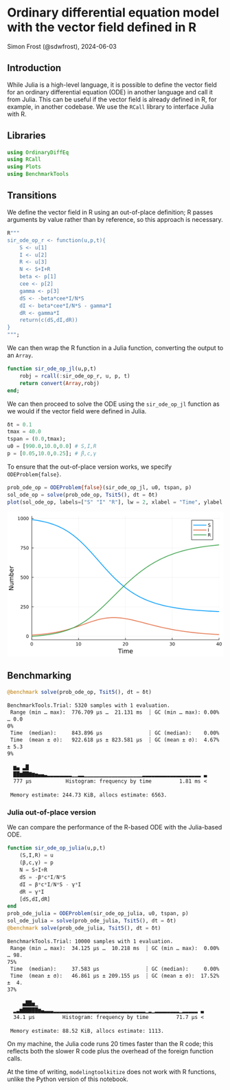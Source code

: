 # Ordinary differential equation model with the vector field defined in R
Simon Frost (@sdwfrost), 2024-06-03

## Introduction

While Julia is a high-level language, it is possible to define the vector field for an ordinary differential equation (ODE) in another language and call it from Julia. This can be useful if the vector field is already defined in R, for example, in another codebase. We use the `RCall` library to interface Julia with R.

## Libraries

```julia
using OrdinaryDiffEq
using RCall
using Plots
using BenchmarkTools
```




## Transitions

We define the vector field in R using an out-of-place definition; R passes arguments by value rather than by reference, so this approach is necessary.

```julia
R"""
sir_ode_op_r <- function(u,p,t){
    S <- u[1]
    I <- u[2]
    R <- u[3]
    N <- S+I+R
    beta <- p[1]
    cee <- p[2]
    gamma <- p[3]
    dS <- -beta*cee*I/N*S
    dI <- beta*cee*I/N*S - gamma*I
    dR <- gamma*I
    return(c(dS,dI,dR))
}
""";
```




We can then wrap the R function in a Julia function, converting the output to an `Array`.

```julia
function sir_ode_op_jl(u,p,t)
    robj = rcall(:sir_ode_op_r, u, p, t)
    return convert(Array,robj)
end;
```




We can then proceed to solve the ODE using the `sir_ode_op_jl` function as we would if the vector field were defined in Julia.

```julia
δt = 0.1
tmax = 40.0
tspan = (0.0,tmax);
u0 = [990.0,10.0,0.0] # S,I,R
p = [0.05,10.0,0.25]; # β,c,γ
```




To ensure that the out-of-place version works, we specify `ODEProblem{false}`.

```julia
prob_ode_op = ODEProblem{false}(sir_ode_op_jl, u0, tspan, p)
sol_ode_op = solve(prob_ode_op, Tsit5(), dt = δt)
plot(sol_ode_op, labels=["S" "I" "R"], lw = 2, xlabel = "Time", ylabel = "Number")
```

![](figures/ode_rcall_5_1.png)



## Benchmarking

```julia
@benchmark solve(prob_ode_op, Tsit5(), dt = δt)
```

```
BenchmarkTools.Trial: 5320 samples with 1 evaluation.
 Range (min … max):  776.709 μs …  21.131 ms  ┊ GC (min … max): 0.00% … 0.0
0%
 Time  (median):     843.896 μs               ┊ GC (median):    0.00%
 Time  (mean ± σ):   922.618 μs ± 823.581 μs  ┊ GC (mean ± σ):  4.67% ± 5.3
9%

  ▆▄ ▃█                                                          
  ██▆██▇▆▅▄▄▃▂▂▂▂▂▂▂▂▁▁▂▂▁▁▁▁▁▁▁▁▁▁▁▁▁▁▁▁▁▁▁▂▂▂▂▂▂▂▂▂▂▂▂▂▂▂▂▂▂▂ ▃
  777 μs           Histogram: frequency by time         1.81 ms <

 Memory estimate: 244.73 KiB, allocs estimate: 6563.
```





### Julia out-of-place version

We can compare the performance of the R-based ODE with the Julia-based ODE.

```julia
function sir_ode_op_julia(u,p,t)
    (S,I,R) = u
    (β,c,γ) = p
    N = S+I+R
    dS = -β*c*I/N*S
    dI = β*c*I/N*S - γ*I
    dR = γ*I
    [dS,dI,dR]
end
prob_ode_julia = ODEProblem(sir_ode_op_julia, u0, tspan, p)
sol_ode_julia = solve(prob_ode_julia, Tsit5(), dt = δt)
@benchmark solve(prob_ode_julia, Tsit5(), dt = δt)
```

```
BenchmarkTools.Trial: 10000 samples with 1 evaluation.
 Range (min … max):  34.125 μs …  10.218 ms  ┊ GC (min … max):  0.00% … 98.
75%
 Time  (median):     37.583 μs               ┊ GC (median):     0.00%
 Time  (mean ± σ):   46.861 μs ± 209.155 μs  ┊ GC (mean ± σ):  17.52% ±  4.
37%

     ▄██▅▁                                                      
  ▂▃▆█████▆▄▃▃▃▂▂▂▂▂▂▂▂▂▂▂▂▂▂▂▂▂▂▂▂▂▂▂▂▂▂▂▂▂▂▁▂▁▂▂▂▂▂▂▂▂▁▂▂▂▂▂ ▃
  34.1 μs         Histogram: frequency by time         71.7 μs <

 Memory estimate: 88.52 KiB, allocs estimate: 1113.
```





On my machine, the Julia code runs 20 times faster than the R code; this reflects both the slower R code plus the overhead of the foreign function calls.

At the time of writing, `modelingtoolkitize` does not work with R functions, unlike the Python version of this notebook.
